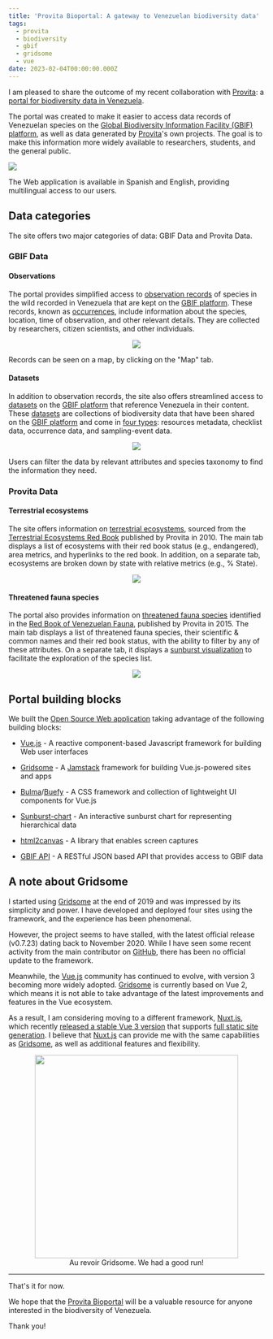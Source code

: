 ```yaml
---
title: 'Provita Bioportal: A gateway to Venezuelan biodiversity data'
tags:
  - provita
  - biodiversity
  - gbif
  - gridsome
  - vue
date: 2023-02-04T00:00:00.000Z
---
```


I am pleased to share the outcome of my recent collaboration with [Provita](https://www.provita.org.ve/): a [portal for biodiversity data in Venezuela](https://bioportal.provita.org.ve/en/).

The portal was created to make it easier to access data records of Venezuelan species on the [Global Biodiversity Information Facility (GBIF) platform](https://www.gbif.org/), as well as data generated by [Provita](https://www.provita.org.ve/)'s own projects. The goal is to make this information more widely available to researchers, students, and the general public.

<!--more-->

<a align="center" href="https://bioportal.provita.org.ve/en/">
	<img src="/images/uploads/provita-bioportal-1.jpg"/>
</a>

The Web application is available in Spanish and English, providing multilingual access to our users.

## Data categories

The site offers two major categories of data: GBIF Data and Provita Data.

### GBIF Data

#### Observations

The portal provides simplified access to [observation records](https://bioportal.provita.org.ve/en/occurrences/) of species in the wild recorded in Venezuela that are kept on the [GBIF platform](https://www.gbif.org/). These records, known as [occurrences](https://www.gbif.org/occurrence/search?country=VE), include information about the species, location, time of observation, and other relevant details. They are collected by researchers, citizen scientists, and other individuals.

<p align="center">
	<img src="/images/uploads/provita-bioportal-2.jpg"/>
</a>

Records can be seen on a map, by clicking on the "Map" tab.

#### Datasets

In addition to observation records, the site also offers streamlined access to [datasets](https://bioportal.provita.org.ve/en/datasets) on the [GBIF platform](https://www.gbif.org/) that reference Venezuela in their content. These [datasets](https://www.gbif.org/dataset/search?q=Venezuela) are collections of biodiversity data that have been shared on the [GBIF platform](https://www.gbif.org/) and come in [four types](https://www.gbif.org/en/dataset-classes): resources metadata, checklist data, occurrence data, and sampling-event data.

<p align="center">
	<img src="/images/uploads/provita-bioportal-3.jpg"/>
</a>

Users can filter the data by relevant attributes and species taxonomy to find the information they need.

### Provita Data

#### Terrestrial ecosystems

The site offers information on [terrestrial ecosystems](https://bioportal.provita.org.ve/en/ecosystems/), sourced from the [Terrestrial Ecosystems Red Book](https://ecosistemasamenazados.org/) published by Provita in 2010. The main tab displays a list of ecosystems with their red book status (e.g., endangered), area metrics, and hyperlinks to the red book. In addition, on a separate tab, ecosystems are broken down by state with relative metrics (e.g., % State).

<p align="center">
	<img src="/images/uploads/provita-bioportal-4.jpg"/>
</a>

#### Threatened fauna species

The portal also provides information on [threatened fauna species](https://bioportal.provita.org.ve/en/faunarb) identified in the [Red Book of Venezuelan Fauna](https://especiesamenazadas.org/), published by Provita in 2015. The main tab displays a list of threatened fauna species, their scientific & common names and their red book status, with the ability to filter by any of these attributes. On a separate tab, it displays a [sunburst visualization](https://www.cc.gatech.edu/gvu/ii/sunburst/) to facilitate the exploration of the species list.

<p align="center">
	<img src="/images/uploads/sunburst.gif"/>
</a>

## Portal building blocks

We built the [Open Source Web application](https://github.com/Provitaonline/biodiversidad) taking advantage of the following building blocks:

* [Vue.js](https://vuejs.org/) - A reactive component-based Javascript framework for building Web user interfaces

* [Gridsome](https://gridsome.org/) - A [Jamstack](https://jamstack.org/) framework for building Vue.js-powered sites and apps

* [Bulma](https://bulma.io/)/[Buefy](https://buefy.org/) - A CSS framework and collection of lightweight UI components for Vue.js

* [Sunburst-chart](https://github.com/vasturiano/sunburst-chart) - An interactive sunburst chart for representing hierarchical data

* [html2canvas](https://html2canvas.hertzen.com/) - A library that enables screen captures

* [GBIF API](https://www.gbif.org/en/developer/summary) - A RESTful JSON based API that provides access to GBIF data

## A note about Gridsome

I started using [Gridsome](https://gridsome.org/) at the end of 2019 and was impressed by its simplicity and power. I have developed and deployed four sites using the framework, and the experience has been phenomenal.

However, the project seems to have stalled, with the latest official release (v0.7.23) dating back to November 2020. While I have seen some recent activity from the main contributor on [GitHub](https://github.com/gridsome/gridsome), there has been no official update to the framework.

Meanwhile, the [Vue.js](https://vuejs.org/) community has continued to evolve, with version 3 becoming more widely adopted. [Gridsome](https://gridsome.org/) is currently based on Vue 2, which means it is not able to take advantage of the latest improvements and features in the Vue ecosystem.

As a result, I am considering moving to a different framework, [Nuxt.js](https://nuxt.com/), which recently [released a stable Vue 3 version](https://nuxt.com/v3) that supports [full static site generation](https://nuxt.com/docs/getting-started/deployment#static-hosting). I believe that [Nuxt.js](https://nuxt.com/) can provide me with the same capabilities as [Gridsome](https://gridsome.org/), as well as additional features and flexibility.

<p align="center">
	<img width="400" src="/images/uploads/aurevoir.gif"/><br>
  Au revoir Gridsome. We had a good run!
</a>

---


That's it for now.

We hope that the [Provita Bioportal](https://bioportal.provita.org.ve/en/) will be a valuable resource for anyone interested in the biodiversity of Venezuela.

Thank you!
